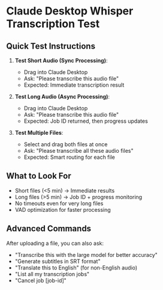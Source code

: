 # Claude Desktop Whisper Transcription Test

## Quick Test Instructions

1. **Test Short Audio (Sync Processing)**:
   - Drag  into Claude Desktop
   - Ask: "Please transcribe this audio file"
   - Expected: Immediate transcription result

2. **Test Long Audio (Async Processing)**:
   - Drag  into Claude Desktop  
   - Ask: "Please transcribe this audio file"
   - Expected: Job ID returned, then progress updates

3. **Test Multiple Files**:
   - Select and drag both files at once
   - Ask: "Please transcribe all these audio files"
   - Expected: Smart routing for each file

## What to Look For

- Short files (<5 min) → Immediate results
- Long files (>5 min) → Job ID + progress monitoring
- No timeouts even for very long files
- VAD optimization for faster processing

## Advanced Commands

After uploading a file, you can also ask:
- "Transcribe this with the large model for better accuracy"
- "Generate subtitles in SRT format"
- "Translate this to English" (for non-English audio)
- "List all my transcription jobs"
- "Cancel job [job-id]"
